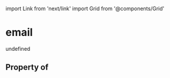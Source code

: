 import Link from 'next/link'
import Grid from '@components/Grid'

# email

undefined

## Property of



